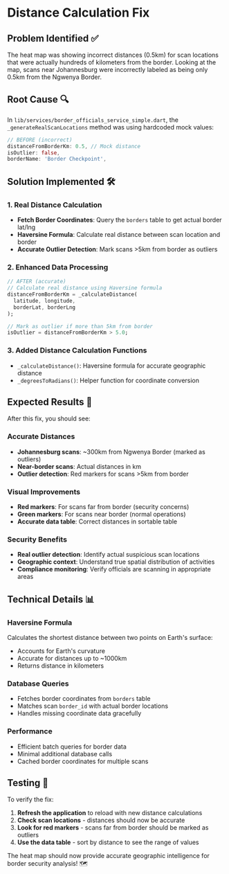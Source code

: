 # Distance Calculation Fix

## Problem Identified ✅

The heat map was showing incorrect distances (0.5km) for scan locations that were actually hundreds of kilometers from the border. Looking at the map, scans near Johannesburg were incorrectly labeled as being only 0.5km from the Ngwenya Border.

## Root Cause 🔍

In `lib/services/border_officials_service_simple.dart`, the `_generateRealScanLocations` method was using hardcoded mock values:

```dart
// BEFORE (incorrect)
distanceFromBorderKm: 0.5, // Mock distance
isOutlier: false,
borderName: 'Border Checkpoint',
```

## Solution Implemented 🛠️

### 1. Real Distance Calculation
- **Fetch Border Coordinates**: Query the `borders` table to get actual border lat/lng
- **Haversine Formula**: Calculate real distance between scan location and border
- **Accurate Outlier Detection**: Mark scans >5km from border as outliers

### 2. Enhanced Data Processing
```dart
// AFTER (accurate)
// Calculate real distance using Haversine formula
distanceFromBorderKm = _calculateDistance(
  latitude, longitude, 
  borderLat, borderLng
);

// Mark as outlier if more than 5km from border
isOutlier = distanceFromBorderKm > 5.0;
```

### 3. Added Distance Calculation Functions
- `_calculateDistance()`: Haversine formula for accurate geographic distance
- `_degreesToRadians()`: Helper function for coordinate conversion

## Expected Results 🎯

After this fix, you should see:

### Accurate Distances
- **Johannesburg scans**: ~300km from Ngwenya Border (marked as outliers)
- **Near-border scans**: Actual distances in km
- **Outlier detection**: Red markers for scans >5km from border

### Visual Improvements
- **Red markers**: For scans far from border (security concerns)
- **Green markers**: For scans near border (normal operations)
- **Accurate data table**: Correct distances in sortable table

### Security Benefits
- **Real outlier detection**: Identify actual suspicious scan locations
- **Geographic context**: Understand true spatial distribution of activities
- **Compliance monitoring**: Verify officials are scanning in appropriate areas

## Technical Details 📊

### Haversine Formula
Calculates the shortest distance between two points on Earth's surface:
- Accounts for Earth's curvature
- Accurate for distances up to ~1000km
- Returns distance in kilometers

### Database Queries
- Fetches border coordinates from `borders` table
- Matches scan `border_id` with actual border locations
- Handles missing coordinate data gracefully

### Performance
- Efficient batch queries for border data
- Minimal additional database calls
- Cached border coordinates for multiple scans

## Testing 🧪

To verify the fix:

1. **Refresh the application** to reload with new distance calculations
2. **Check scan locations** - distances should now be accurate
3. **Look for red markers** - scans far from border should be marked as outliers
4. **Use the data table** - sort by distance to see the range of values

The heat map should now provide accurate geographic intelligence for border security analysis! 🗺️